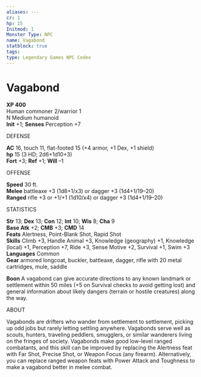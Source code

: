 ```yaml
---
aliases: ---
cr: 1
hp: 15
Initmod: 1
Monster Type: NPC
name: Vagabond
statblock: true
tags: 
type: Legendary Games NPC Codex
---
```


# Vagabond

**XP 400**  
Human commoner 2/warrior 1  
N Medium humanoid  
**Init** +1; **Senses** Perception +7

DEFENSE

**AC** 16, touch 11, flat-footed 15 (+4 armor, +1 Dex, +1 shield)  
**hp** 15 (3 HD; 2d6+1d10+3)  
**Fort** +3; **Ref** +1; **Will** –1

OFFENSE

**Speed** 30 ft.  
**Melee** battleaxe +3 (1d8+1/x3) or dagger +3 (1d4+1/19–20)  
**Ranged** rifle +3 or +1/+1 (1d10/x4) or dagger +3 (1d4+1/19–20)

STATISTICS

**Str** 13; **Dex** 13; **Con** 12; **Int** 10; **Wis** 8; **Cha** 9  
**Base Atk** +2; **CMB** +3; **CMD** 14  
**Feats** Alertness, Point-Blank Shot, Rapid Shot  
**Skills** Climb +3, Handle Animal +3, Knowledge (geography) +1, Knowledge (local) +1, Perception +7, Ride +3, Sense Motive +2, Survival +1, Swim +3  
**Languages** Common  
**Gear** armored longcoat, buckler, battleaxe, dagger, rifle with 20 metal cartridges, mule, saddle

**Boon** A vagabond can give accurate directions to any known landmark or settlement within 50 miles (+5 on Survival checks to avoid getting lost) and general information about likely dangers (terrain or hostile creatures) along the way.

ABOUT

Vagabonds are drifters who wander from settlement to settlement, picking up odd jobs but rarely letting settling anywhere. Vagabonds serve well as scouts, hunters, traveling peddlers, smugglers, or similar wanderers living on the fringes of society. Vagabonds make good low-level ranged combatants, and this skill can be improved by replacing the Alertness feat with Far Shot, Precise Shot, or Weapon Focus (any firearm). Alternatively, you can replace ranged weapon feats with Power Attack and Toughness to make a vagabond better in melee combat.
